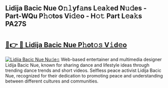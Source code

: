 ## Lidija Bacic Nue O𝚗𝚕yf𝚊ns L𝚎a𝚔ed N𝚞𝚍es - Part-WQu P𝚑𝚘tos Vi𝚍𝚎o - H𝚘𝚝 Part L𝚎a𝚔s PA27S

# <h2><a href="http://kf1exwf.oniu.top/?m=Lidija+Bacic+Nue">🔗👉 🔴 Lidija Bacic Nue P𝚑ot𝚘𝚜 V𝚒d𝚎o</a></h2>

[![Lidija Bacic Nue Nu𝚍e𝚜](https://i.imgur.com/0qMVB7G.gif)](http://kf1exwf.oniu.top/?m=Lidija+Bacic+Nue)
Web-based entertainer and multimedia designer Lidija Bacic Nue, known for sharing dance and lifestyle ideas through trending dance trends and short videos. Selfless peace activist Lidija Bacic Nue, recognized for their dedication to promoting peace and understanding between different cultures and communities.  
